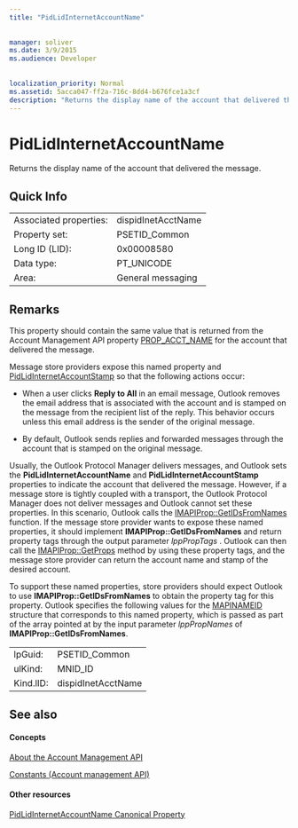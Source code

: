 ```yaml
---
title: "PidLidInternetAccountName"
 
 
manager: soliver
ms.date: 3/9/2015
ms.audience: Developer
 
 
localization_priority: Normal
ms.assetid: 5acca047-ff2a-716c-8dd4-b676fce1a3cf
description: "Returns the display name of the account that delivered the message."
---
```


# PidLidInternetAccountName

Returns the display name of the account that delivered the message.
  
## Quick Info

|||
|:-----|:-----|
|Associated properties:  <br/> |dispidInetAcctName  <br/> |
|Property set:  <br/> |PSETID_Common  <br/> |
|Long ID (LID):  <br/> |0x00008580  <br/> |
|Data type:  <br/> |PT_UNICODE  <br/> |
|Area:  <br/> |General messaging  <br/> |
   
## Remarks

This property should contain the same value that is returned from the Account Management API property [PROP_ACCT_NAME](prop_acct_name.md) for the account that delivered the message. 
  
Message store providers expose this named property and [PidLidInternetAccountStamp](pidlidinternetaccountstamp.md) so that the following actions occur: 
  
- When a user clicks **Reply to All** in an email message, Outlook removes the email address that is associated with the account and is stamped on the message from the recipient list of the reply. This behavior occurs unless this email address is the sender of the original message. 
    
- By default, Outlook sends replies and forwarded messages through the account that is stamped on the original message.
    
Usually, the Outlook Protocol Manager delivers messages, and Outlook sets the **PidLidInternetAccountName** and **PidLidInternetAccountStamp** properties to indicate the account that delivered the message. However, if a message store is tightly coupled with a transport, the Outlook Protocol Manager does not deliver messages and Outlook cannot set these properties. In this scenario, Outlook calls the [IMAPIProp::GetIDsFromNames](http://msdn.microsoft.com/library/e3f501a4-a8ee-43d7-bd83-c94e7980c398%28Office.15%29.aspx) function. If the message store provider wants to expose these named properties, it should implement **IMAPIProp::GetIDsFromNames** and return property tags through the output parameter  *lppPropTags*  . Outlook can then call the [IMAPIProp::GetProps](http://msdn.microsoft.com/library/1c7a9cd2-d765-4218-9aee-52df1a2aae6c%28Office.15%29.aspx) method by using these property tags, and the message store provider can return the account name and stamp of the desired account. 
  
To support these named properties, store providers should expect Outlook to use **IMAPIProp::GetIDsFromNames** to obtain the property tag for this property. Outlook specifies the following values for the [MAPINAMEID](http://msdn.microsoft.com/library/9a92e9cd-8282-4cf0-93af-4089b3763594%28Office.15%29.aspx) structure that corresponds to this named property, which is passed as part of the array pointed at by the input parameter  *lppPropNames*  of **IMAPIProp::GetIDsFromNames**. 
  
|||
|:-----|:-----|
|lpGuid:  <br/> |PSETID_Common  <br/> |
|ulKind:  <br/> |MNID_ID  <br/> |
|Kind.lID:  <br/> |dispidInetAcctName  <br/> |
   
## See also

#### Concepts

[About the Account Management API](about-the-account-management-api.md)
  
[Constants (Account management API)](constants-account-management-api.md)
#### Other resources

[PidLidInternetAccountName Canonical Property](http://msdn.microsoft.com/library/29bedadf-903d-419d-804d-dc8bd92b745d%28Office.15%29.aspx)

